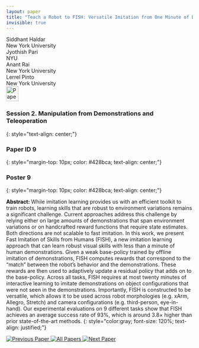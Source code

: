 ```yaml
---
layout: paper
title: "Teach a Robot to FISH: Versatile Imitation from One Minute of Demonstrations"
invisible: true
---
```

<div class="paper-authors">
<div class="paper-author-box">
    <div class="paper-author-name">Siddhant Haldar</div>
    <div class="paper-author-uni">New York University</div>
</div>
<div class="paper-author-box">
    <div class="paper-author-name">Jyothish Pari</div>
    <div class="paper-author-uni">NYU</div>
</div>
<div class="paper-author-box">
    <div class="paper-author-name">Anant Rai</div>
    <div class="paper-author-uni">New York University</div>
</div>
<div class="paper-author-box">
    <div class="paper-author-name">Lerrel Pinto</div>
    <div class="paper-author-uni">New York University</div>
</div>

</div><div class="paper-pdf">
<div> <a href="http://www.roboticsproceedings.org/rss19/p009.pdf"><img src="{{ site.baseurl }}/images/paper_link.png" alt="Paper Website" width = "33"  height = "40"/></a> </div>
</div>

### Session 2. Manipulation from Demonstrations and Teleoperation
{: style="text-align: center;"}

### Paper ID 9
{: style="margin-top: 10px; color: #428bca; text-align: center;"}

### Poster 9
{: style="margin-top: 10px; color: #428bca; text-align: center;"}

<b style="color: black;">Abstract: </b>While imitation learning provides us with an efficient toolkit to train robots, learning skills that are robust to environment variations remains a significant challenge. Current approaches address this challenge by relying either on large amounts of demonstrations that span environment variations or on handcrafted reward functions that require state estimates. Both directions are not scalable to fast imitation. In this work, we present Fast Imitation of Skills from Humans (FISH), a new imitation learning approach that can learn robust visual skills with less than a minute of human demonstrations. Given a weak base-policy trained by offline imitation of demonstrations, FISH computes rewards that correspond to the “match” between the robot’s behavior and the demonstrations. These rewards are then used to adaptively update a residual policy that adds on to the base-policy. Across all tasks, FISH requires at most twenty minutes of interactive learning to imitate demonstrations on object configurations that were not seen in the demonstrations. Importantly, FISH is constructed to be versatile, which allows it to be used across robot morphologies (e.g. xArm, Allegro, Stretch) and camera configurations (e.g. third-person, eye-in-hand). Our experimental evaluations on 9 different tasks show that FISH achieves an average success rate of 93%, which is around 3.8× higher than prior state-of-the-art methods.
{: style="color:gray; font-size: 120%; text-align: justified;"}


<div class="paper-menu">
<a href="{{ site.baseurl }}/program/papers/008/"> <img src="{{ site.baseurl }}/images/previous_paper_icon.png" alt="Previous Paper" title="Previous Paper"/> </a>
<a href="{{ site.baseurl }}/program/papers"><img src="{{ site.baseurl }}/images/overview_icon.png" alt="All Papers" title="All Papers"/> </a>
<a href="{{ site.baseurl }}/program/papers/010/"> <img src="{{ site.baseurl }}/images/next_paper_icon.png" alt="Next Paper" title="Next Paper"/> </a>

</div>
